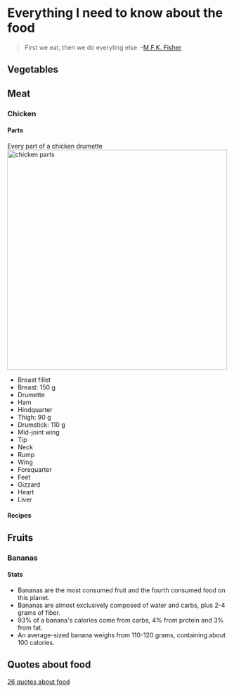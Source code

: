 # Everything I need to know about the food

> First we eat, then we do everyting else. -[M.F.K. Fisher](https://d.pr/9F4c4G)

## Vegetables

## Meat

### Chicken

#### Parts

Every part of a chicken drumette
<img src="https://cdn-std.droplr.net/files/acc_498334/odOXDt" alt="chicken parts" width=500>

- Breast fillet
- Breast: 150 g
- Drumette
- Ham
- Hindquarter
- Thigh: 90 g
- Drumstick: 110 g
- Mid-joint wing
- Tip
- Neck
- Rump
- Wing
- Forequarter
- Feet
- Gizzard
- Heart
- Liver

#### Recipes

## Fruits

### Bananas

#### Stats

- Bananas are the most consumed fruit and the fourth consumed food on this planet.
- Bananas are almost exclusively composed of water and carbs, plus 2-4 grams of fiber.
- 93% of a banana's calories come from carbs, 4% from protein and 3% from fat.
- An average-sized banana weighs from 110-120 grams, containing about 100 calories.

## Quotes about food

[26 quotes about food](https://www.huffpost.com/entry/food-quotes-famous-eating_n_2481583)
